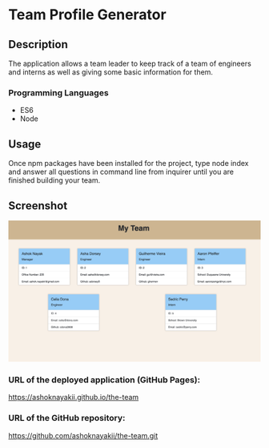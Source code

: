 # Team Profile Generator

## Description
The application allows a team leader to keep track of a team of engineers and interns as well as giving some basic information for them.

### Programming Languages
* ES6 
* Node

## Usage
Once npm packages have been installed for the project, type node index and answer all questions in command line from inquirer until you are finished building your team.

## Screenshot

![Screenshot](/images/teamscreenshot.png)

### URL of the deployed application (GitHub Pages):
<https://ashoknayakii.github.io/the-team>


### URL of the GitHub repository:
<https://github.com/ashoknayakii/the-team.git>
    